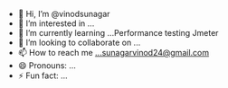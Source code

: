 - 👋 Hi, I’m @vinodsunagar
- 👀 I’m interested in ...
- 🌱 I’m currently learning ...Performance testing Jmeter
- 💞️ I’m looking to collaborate on ...
- 📫 How to reach me ...sunagarvinod24@gmail.com
- 😄 Pronouns: ...
- ⚡ Fun fact: ...

<!---
vinodsunagar/vinodsunagar is a ✨ special ✨ repository because its `README.md` (this file) appears on your GitHub profile.
You can click the Preview link to take a look at your changes.
--->
